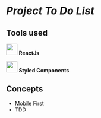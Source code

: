 # _**Project To Do List**_

## Tools used

[<img src="https://appmasters.io/static/react-47ce6e77f039020ee2e76a10c1e988e9.png" width="30">](https://pt-br.reactjs.org/) **ReactJs**

[<img src="https://styled-components.com/logo.png" width="30">](https://styled-components.com/) **Styled Components**

## Concepts

- Mobile First
- TDD
